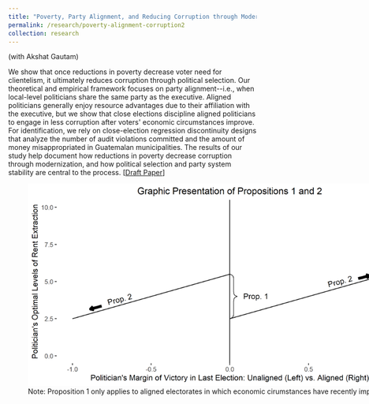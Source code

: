 ```yaml
---
title: "Poverty, Party Alignment, and Reducing Corruption through Modernization: Evidence from Guatemala"
permalink: /research/poverty-alignment-corruption2
collection: research
---
```


(with Akshat Gautam)

We show that once reductions in poverty decrease voter need for clientelism, it ultimately reduces corruption through political selection. Our theoretical and empirical framework focuses on party alignment--i.e., when local-level politicians share the same party as the executive. Aligned politicians generally enjoy resource advantages due to their affiliation with the executive, but we show that close elections discipline aligned politicians to engage in less corruption after voters' economic circumstances improve. For identification, we rely on close-election regression discontinuity designs that analyze the number of audit violations committed and the amount of money misappropriated in Guatemalan municipalities. The results of our study help document how reductions in poverty decrease corruption through modernization, and how political selection and party system stability are central to the process. [[Draft Paper](https://mikedenly.com/files/dg-corruption.pdf)]   

<figure style="width: 769px; height: 550px"  class="align-center">
  <img src="/images/dg_prop1and2.png" alt="" />
  <figcaption>Note: Proposition 1 only applies to aligned electorates in which economic cirumstances have recently improved.</figcaption>
</figure>


